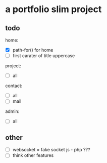# a portfolio slim project

## todo

home: 
- [x] path-for() for home 
- [ ] first carater of title uppercase

project: 
- [ ] all

contact:
- [ ] all
- [ ] mail

admin:
- [ ] all 

## other
- [ ] websocket = fake socket js - php ???
- [ ] think other features 